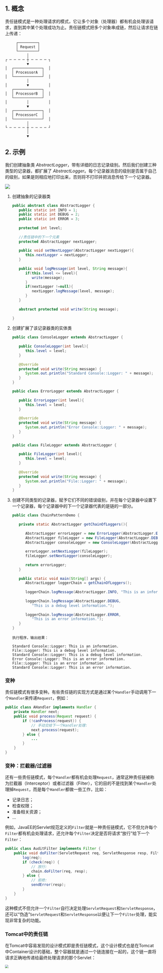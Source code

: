 ## 1. 概念

责任链模式是一种处理请求的模式，它让多个对象（处理器）都有机会处理该请求，直到其中某个处理成功为止。责任链模式把多个对象串成链，然后让请求在链上传递：

```ascii
     ┌─────────┐
     │ Request │
     └─────────┘
          │
┌ ─ ─ ─ ─ ┼ ─ ─ ─ ─ ┐
          ▼
│  ┌─────────────┐  │
   │ ProcessorA  │
│  └─────────────┘  │
          │
│         ▼         │
   ┌─────────────┐
│  │ ProcessorB  │  │
   └─────────────┘
│         │         │
          ▼
│  ┌─────────────┐  │
   │ ProcessorC  │
│  └─────────────┘  │
          │
└ ─ ─ ─ ─ ┼ ─ ─ ─ ─ ┘
          │
          ▼
```

## 2. 示例

我们创建抽象类 *AbstractLogger*，带有详细的日志记录级别。然后我们创建三种类型的记录器，都扩展了 *AbstractLogger*。每个记录器消息的级别是否属于自己的级别，如果是则相应地打印出来，否则将不打印并把消息传给下一个记录器。

![](https://chua-n.gitee.io/blog-images/notebooks/Java/83.svg)

1. 创建抽象的记录器类

    ```java
    public abstract class AbstractLogger {
       public static int INFO = 1;
       public static int DEBUG = 2;
       public static int ERROR = 3;
     
       protected int level;
     
       //责任链中的下一个元素
       protected AbstractLogger nextLogger;
     
       public void setNextLogger(AbstractLogger nextLogger){
          this.nextLogger = nextLogger;
       }
     
       public void logMessage(int level, String message){
          if(this.level <= level){
             write(message);
          }
          if(nextLogger !=null){
             nextLogger.logMessage(level, message);
          }
       }
     
       abstract protected void write(String message);
       
    }
    ```

2. 创建扩展了该记录器类的实体类

    ```java
    public class ConsoleLogger extends AbstractLogger {
     
       public ConsoleLogger(int level){
          this.level = level;
       }
     
       @Override
       protected void write(String message) {    
          System.out.println("Standard Console::Logger: " + message);
       }
    }
    ```

    ```java
    public class ErrorLogger extends AbstractLogger {
     
       public ErrorLogger(int level){
          this.level = level;
       }
     
       @Override
       protected void write(String message) {    
          System.out.println("Error Console::Logger: " + message);
       }
    }
    ```

    ```java
    public class FileLogger extends AbstractLogger {
     
       public FileLogger(int level){
          this.level = level;
       }
     
       @Override
       protected void write(String message) {    
          System.out.println("File::Logger: " + message);
       }
    }
    ```

3. 创建不同类型的记录器，赋予它们不同的错误级别，并在每个记录器中设置下一个记录器，每个记录器中的下一个记录器代表的是链的一部分。

    ```java
    public class ChainPatternDemo {
       
       private static AbstractLogger getChainOfLoggers(){
     
          AbstractLogger errorLogger = new ErrorLogger(AbstractLogger.ERROR);
          AbstractLogger fileLogger = new FileLogger(AbstractLogger.DEBUG);
          AbstractLogger consoleLogger = new ConsoleLogger(AbstractLogger.INFO);
     
          errorLogger.setNextLogger(fileLogger);
          fileLogger.setNextLogger(consoleLogger);
     
          return errorLogger;  
       }
     
       public static void main(String[] args) {
          AbstractLogger loggerChain = getChainOfLoggers();
     
          loggerChain.logMessage(AbstractLogger.INFO, "This is an information.");
     
          loggerChain.logMessage(AbstractLogger.DEBUG, 
             "This is a debug level information.");
     
          loggerChain.logMessage(AbstractLogger.ERROR, 
             "This is an error information.");
       }
    }
    ```

    ```text
    执行程序，输出结果：
    
    Standard Console::Logger: This is an information.
    File::Logger: This is a debug level information.
    Standard Console::Logger: This is a debug level information.
    Error Console::Logger: This is an error information.
    File::Logger: This is an error information.
    Standard Console::Logger: This is an error information.
    ```

### 变种

责任链模式有很多变种。有些责任链的实现方式是通过某个`Handler`手动调用下一个`Handler`来传递`Request`，例如：

```java
public class AHandler implements Handler {
    private Handler next;
    public void process(Request request) {
        if (!canProcess(request)) {
            // 手动交给下一个Handler处理:
            next.process(request);
        } else {
            ...
        }
    }
}
```

### 变种：拦截器/过滤器

还有一些责任链模式，每个`Handler`都有机会处理`Request`，通常这种责任链被称为拦截器（Interceptor）或者过滤器（Filter），它的目的不是找到某个`Handler`处理掉`Request`，而是每个`Handler`都做一些工作，比如：

- 记录日志；
- 检查权限；
- 准备相关资源；
- ...

例如，JavaEE的Servlet规范定义的`Filter`就是一种责任链模式，它不但允许每个`Filter`都有机会处理请求，还允许每个`Filter`决定是否将请求“放行”给下一个`Filter`：

```java
public class AuditFilter implements Filter {
    public void doFilter(ServletRequest req, ServletResponse resp, FilterChain chain) throws IOException, ServletException {
        log(req);
        if (check(req)) {
            // 放行:
            chain.doFilter(req, resp);
        } else {
            // 拒绝:
            sendError(resp);
        }
    }
}
```

这种模式不但允许一个`Filter`自行决定处理`ServletRequest`和`ServletResponse`，还可以“伪造”`ServletRequest`和`ServletResponse`以便让下一个`Filter`处理，能实现非常复杂的功能。

### Tomcat中的责任链

在Tomcat中容易发现的设计模式即是责任链模式，这个设计模式也是在Tomcat中Container设计的基础，整个容器就是通过一个链连接在一起的，这个链一直将请求正确地传递给最终处理请求的那个Servlet：

<img src="https://chua-n.gitee.io/blog-images/notebooks/Java/69.png" style="zoom:67%;" />

